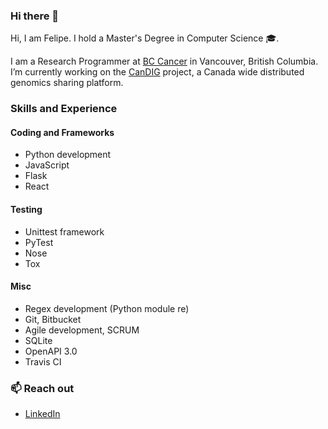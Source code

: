 ### Hi there 👋

Hi, I am Felipe. I hold a Master's Degree in Computer Science 🎓.

I am a Research Programmer at [BC Cancer](http://www.bccancer.bc.ca/) in Vancouver, British Columbia.
I’m currently working on the [CanDIG](https://www.distributedgenomics.ca/) project, a Canada wide distributed genomics sharing platform.

### Skills and Experience
#### Coding and Frameworks 
- Python development
- JavaScript
- Flask
- React

#### Testing
- Unittest framework
- PyTest
- Nose
- Tox

#### Misc
- Regex development (Python module re)
- Git, Bitbucket
- Agile development, SCRUM
- SQLite
- OpenAPI 3.0
- Travis CI

### 📫 Reach out
- [LinkedIn](https://www.linkedin.com/in/felipecoralsasso/)

<!--
**felipesasso/felipesasso** is a ✨ _special_ ✨ repository because its `README.md` (this file) appears on your GitHub profile.

Here are some ideas to get you started:

- 🔭 I’m currently working on ...
- 🌱 I’m currently learning ...
- 👯 I’m looking to collaborate on ...
- 🤔 I’m looking for help with ...
- 💬 Ask me about ...
- 📫 How to reach me: ...
- 😄 Pronouns: ...
- ⚡ Fun fact: ...
-->
